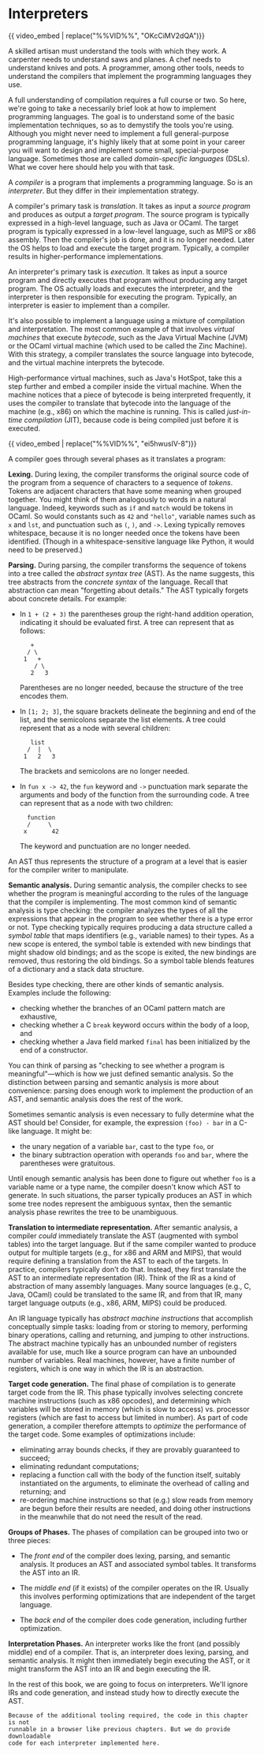 # Interpreters

{{ video_embed | replace("%%VID%%", "OKcCiMV2dQA")}}

A skilled artisan must understand the tools with which they work. A carpenter
needs to understand saws and planes. A chef needs to understand knives and pots.
A programmer, among other tools, needs to understand the compilers that
implement the programming languages they use.

A full understanding of compilation requires a full course or two. So here,
we're going to take a necessarily brief look at how to implement programming
languages. The goal is to understand some of the basic implementation
techniques, so as to demystify the tools you're using. Although you might never
need to implement a full general-purpose programming language, it's highly
likely that at some point in your career you will want to design and implement
some small, special-purpose language. Sometimes those are called
*domain-specific languages* (DSLs). What we cover here should help you with that
task.

A *compiler* is a program that implements a programming language. So is an
*interpreter*. But they differ in their implementation strategy.

A compiler's primary task is *translation*. It takes as input a *source program*
and produces as output a *target program*. The source program is typically
expressed in a high-level language, such as Java or OCaml. The target program is
typically expressed in a low-level language, such as MIPS or x86 assembly. Then
the compiler's job is done, and it is no longer needed. Later the OS helps to
load and execute the target program. Typically, a compiler results in
higher-performance implementations.

An interpreter's primary task is *execution*. It takes as input a source program
and directly executes that program without producing any target program. The OS
actually loads and executes the interpreter, and the interpreter is then
responsible for executing the program. Typically, an interpreter is easier to
implement than a compiler.

It's also possible to implement a language using a mixture of compilation and
interpretation. The most common example of that involves *virtual machines* that
execute *bytecode*, such as the Java Virtual Machine (JVM) or the OCaml virtual
machine (which used to be called the Zinc Machine). With this strategy, a
compiler translates the source language into bytecode, and the virtual machine
interprets the bytecode.

High-performance virtual machines, such as Java's HotSpot, take this a step
further and embed a compiler inside the virtual machine. When the machine
notices that a piece of bytecode is being interpreted frequently, it uses the
compiler to translate that bytecode into the language of the machine (e.g., x86)
on which the machine is running. This is called *just-in-time compilation*
(JIT), because code is being compiled just before it is executed.

{{ video_embed | replace("%%VID%%", "ei5hwusIV-8")}}

A compiler goes through several phases as it translates a program:

**Lexing.** During lexing, the compiler transforms the original source code of
the program from a sequence of characters to a sequence of *tokens*. Tokens are
adjacent characters that have some meaning when grouped together. You might
think of them analogously to words in a natural language. Indeed, keywords such
as `if` and `match` would be tokens in OCaml. So would constants such as `42`
and `"hello"`, variable names such as `x` and `lst`, and punctuation such as
`(`, `)`, and `->`. Lexing typically removes whitespace, because it is no longer
needed once the tokens have been identified. (Though in a whitespace-sensitive
language like Python, it would need to be preserved.)

**Parsing.** During parsing, the compiler transforms the sequence of tokens into
a tree called the *abstract syntax tree* (AST). As the name suggests, this tree
abstracts from the *concrete syntax* of the language. Recall that abstraction
can mean "forgetting about details." The AST typically forgets about concrete
details. For example:

* In `1 + (2 + 3)` the parentheses group the right-hand addition operation,
  indicating it should be evaluated first. A tree can represent that as follows:
  ```
     +
    / \
   1   +
      / \
     2   3
  ```
  Parentheses are no longer needed, because the structure of the tree encodes
  them.

* In `[1; 2; 3]`, the square brackets delineate the beginning and end of the
  list, and the semicolons separate the list elements. A tree could represent
  that as a node with several children:
  ```
     list
    /  |  \
   1   2   3
  ```
  The brackets and semicolons are no longer needed.

* In `fun x -> 42`, the `fun` keyword and `->` punctuation mark separate the
  arguments and body of the function from the surrounding code. A tree can
  represent that as a node with two children:
  ```
    function
    /     \
   x       42
  ```
  The keyword and punctuation are no longer needed.

An AST thus represents the structure of a program at a level that is easier for
the compiler writer to manipulate.

**Semantic analysis.** During semantic analysis, the compiler checks to see
whether the program is meaningful according to the rules of the language that
the compiler is implementing. The most common kind of semantic analysis is type
checking: the compiler analyzes the types of all the expressions that appear in
the program to see whether there is a type error or not. Type checking typically
requires producing a data structure called a *symbol table* that maps
identifiers (e.g., variable names) to their types. As a new scope is entered,
the symbol table is extended with new bindings that might shadow old bindings;
and as the scope is exited, the new bindings are removed, thus restoring the old
bindings. So a symbol table blends features of a dictionary and a stack data
structure.

Besides type checking, there are other kinds of semantic analysis. Examples
include the following:

* checking whether the branches of an OCaml pattern match are exhaustive,
* checking whether a C `break` keyword occurs within the body of a loop, and
* checking whether a Java field marked `final` has been initialized by the end
  of a constructor.

You can think of parsing as "checking to see whether a program is
meaningful"&mdash;which is how we just defined semantic analysis. So the
distinction between parsing and semantic analysis is more about convenience:
parsing does enough work to implement the production of an AST, and semantic
analysis does the rest of the work.

Sometimes semantic analysis is even necessary to fully determine what the AST
should be! Consider, for example, the expression `(foo) - bar` in a C-like
language. It might be:

* the unary negation of a variable `bar`, cast to the type `foo`, or
* the binary subtraction operation with operands `foo` and `bar`, where the
  parentheses were gratuitous.

Until enough semantic analysis has been done to figure out whether `foo` is a
variable name or a type name, the compiler doesn't know which AST to generate.
In such situations, the parser typically produces an AST in which some tree
nodes represent the ambiguous syntax, then the semantic analysis phase rewrites
the tree to be unambiguous.

**Translation to intermediate representation.** After semantic analysis, a
compiler *could* immediately translate the AST (augmented with symbol tables)
into the target language. But if the same compiler wanted to produce output for
multiple targets (e.g., for x86 and ARM and MIPS), that would require defining a
translation from the AST to each of the targets. In practice, compilers
typically don't do that. Instead, they first translate the AST to an
intermediate representation (IR). Think of the IR as a kind of abstraction of
many assembly languages. Many source languages (e.g., C, Java, OCaml) could be
translated to the same IR, and from that IR, many target language outputs (e.g.,
x86, ARM, MIPS) could be produced.

An IR language typically has *abstract machine instructions* that accomplish
conceptually simple tasks: loading from or storing to memory, performing binary
operations, calling and returning, and jumping to other instructions. The
abstract machine typically has an unbounded number of registers available for
use, much like a source program can have an unbounded number of variables. Real
machines, however, have a finite number of registers, which is one way in which
the IR is an abstraction.

**Target code generation.** The final phase of compilation is to generate target
code from the IR. This phase typically involves selecting concrete machine
instructions (such as x86 opcodes), and determining which variables will be
stored in memory (which is slow to access) vs. processor registers (which are
fast to access but limited in number). As part of code generation, a compiler
therefore attempts to *optimize* the performance of the target code. Some
examples of optimizations include:

* eliminating array bounds checks, if they are provably guaranteed to succeed;
* eliminating redundant computations;
* replacing a function call with the body of the function itself, suitably
  instantiated on the arguments, to eliminate the overhead of calling and
  returning; and
* re-ordering machine instructions so that (e.g.) slow reads from memory are
  begun before their results are needed, and doing other instructions in the
  meanwhile that do not need the result of the read.

**Groups of Phases.** The phases of compilation can be grouped into two or three
pieces:

* The *front end* of the compiler does lexing, parsing, and semantic analysis.
  It produces an AST and associated symbol tables. It transforms the AST into an
  IR.

* The *middle end* (if it exists) of the compiler operates on the IR. Usually
  this involves performing optimizations that are independent of the target
  language.

* The *back end* of the compiler does code generation, including further
  optimization.

**Interpretation Phases.** An interpreter works like the front (and possibly
middle) end of a compiler. That is, an interpreter does lexing, parsing, and
semantic analysis. It might then immediately begin executing the AST, or it
might transform the AST into an IR and begin executing the IR.

In the rest of this book, we are going to focus on interpreters. We'll ignore
IRs and code generation, and instead study how to directly execute the AST.

```{note}
Because of the additional tooling required, the code in this chapter is not
runnable in a browser like previous chapters. But we do provide downloadable
code for each interpreter implemented here.
```
